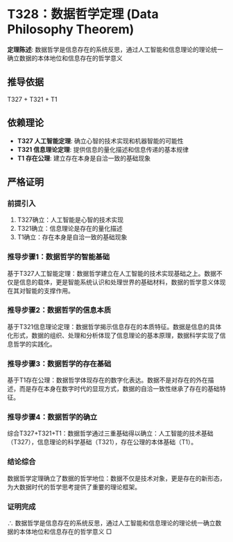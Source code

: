 # T328：数据哲学定理 (Data Philosophy Theorem)

**定理陈述**: 数据哲学是信息存在的系统反思，通过人工智能和信息理论的理论统一确立数据的本体地位和信息存在的哲学意义

## 推导依据
T327 + T321 + T1

## 依赖理论
- **T327 人工智能定理**: 确立心智的技术实现和机器智能的可能性
- **T321 信息理论定理**: 提供信息的量化描述和信息传递的基本规律
- **T1 存在公理**: 建立存在本身是自洽一致的基础现象

## 严格证明

### 前提引入
1. T327确立：人工智能是心智的技术实现
2. T321确立：信息理论是存在的量化描述
3. T1确立：存在本身是自洽一致的基础现象

### 推导步骤1：数据哲学的智能基础
基于T327人工智能定理：数据哲学建立在人工智能的技术实现基础之上。数据不仅是信息的载体，更是智能系统认识和处理世界的基础材料，数据的哲学意义体现在其对智能的支撑作用。

### 推导步骤2：数据哲学的信息本质
基于T321信息理论定理：数据哲学揭示信息存在的本质特征。数据是信息的具体化形式，数据的组织、处理和分析体现了信息理论的基本原理，数据科学实现了信息哲学的实践化。

### 推导步骤3：数据哲学的存在基础
基于T1存在公理：数据哲学体现存在的数字化表达。数据不是对存在的外在描述，而是存在本身在数字时代的显现方式，数据的自洽一致性继承了存在的基础特征。

### 推导步骤4：数据哲学的确立
综合T327+T321+T1：数据哲学通过三重基础得以确立：人工智能的技术基础（T327），信息理论的科学基础（T321），存在公理的本体基础（T1）。

### 结论综合
数据哲学定理确立了数据的哲学地位：数据不仅是技术对象，更是存在的新形态，为大数据时代的哲学思考提供了重要的理论框架。

### 证明完成
∴ 数据哲学是信息存在的系统反思，通过人工智能和信息理论的理论统一确立数据的本体地位和信息存在的哲学意义 □